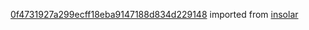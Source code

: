 [0f4731927a299ecff18eba9147188d834d229148](https://github.com/insolar/insolar/commit/0f4731927a299ecff18eba9147188d834d229148) imported from [insolar](https://github.com/insolar/insolar)
